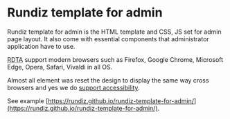 # Rundiz template for admin

Rundiz template for admin is the HTML template and CSS, JS set for admin page layout. It also come with essential components that administrator application have to use.

<abbr title="Rundiz template for admin">RDTA</abbr> support modern browsers such as Firefox, Google Chrome, Microsoft Edge, Opera, Safari, Vivaldi in all OS.

Almost all element was reset the design to display the same way cross browsers and yes we do [support accessibility](http://www.outlinenone.com/).

See example [https://rundiz.github.io/rundiz-template-for-admin/](https://rundiz.github.io/rundiz-template-for-admin/).